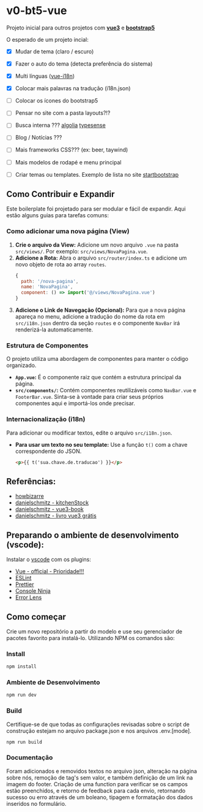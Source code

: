 # v0-bt5-vue
Projeto inicial para outros projetos com [__vue3__](https://vuejs.org/) e [__bootstrap5__](https://getbootstrap.com/)

O esperado de um projeto incial:
- [x] Mudar de tema (claro / escuro)
- [x] Fazer o auto do tema (detecta preferência do sistema)
- [x] Multi línguas ([vue-i18n](https://vue-i18n.intlify.dev/))
- [x] Colocar mais palavras na tradução (i18n.json)
- [ ] Colocar os ícones do bootstrap5
- [ ] Pensar no site com a pasta layouts?!?
- [ ] Busca interna ??? [algolia](https://www.algolia.com/developers) [typesense](https://typesense.org/)
- [ ] Blog / Notícias ???
- [ ] Mais frameworks CSS??? (ex: beer, taywind)
- [ ] Mais modelos de rodapé e menu principal
- [ ] Criar temas ou templates. Exemplo de lista no site [startbootstrap](https://startbootstrap.com/templates?showPro=false&showAngular=false&showVue=false)


## Como Contribuir e Expandir

Este boilerplate foi projetado para ser modular e fácil de expandir. Aqui estão alguns guias para tarefas comuns:

### Como adicionar uma nova página (View)

1.  **Crie o arquivo da View:** Adicione um novo arquivo `.vue` na pasta `src/views/`. Por exemplo: `src/views/NovaPagina.vue`.
2.  **Adicione a Rota:** Abra o arquivo `src/router/index.ts` e adicione um novo objeto de rota ao array `routes`.
    ```javascript
    {
      path: '/nova-pagina',
      name: 'NovaPagina',
      component: () => import('@/views/NovaPagina.vue')
    }
    ```
3.  **Adicione o Link de Navegação (Opcional):** Para que a nova página apareça no menu, adicione a tradução do nome da rota em `src/i18n.json` dentro da seção `routes` e o componente `NavBar` irá renderizá-la automaticamente.

### Estrutura de Componentes

O projeto utiliza uma abordagem de componentes para manter o código organizado.

-   **`App.vue`:** É o componente raiz que contém a estrutura principal da página.
-   **`src/components/`:** Contém componentes reutilizáveis como `NavBar.vue` e `FooterBar.vue`. Sinta-se à vontade para criar seus próprios componentes aqui e importá-los onde precisar.

### Internacionalização (i18n)

Para adicionar ou modificar textos, edite o arquivo `src/i18n.json`.

-   **Para usar um texto no seu template:** Use a função `t()` com a chave correspondente do JSON.
    ```html
    <p>{{ t('sua.chave.de.traducao') }}</p>
    ```

## Referências:
- [howbizarre](https://github.com/howbizarre/starter-template-vue-3-bootstrap-5-sass-dark-theme-typescript)
- [danielschmitz - kitchenStock](https://github.com/danielschmitz/kitchenStock-vue3)
- [danielschmitz - vue3-book](https://github.com/danielschmitz/kitchen-app-vue3-book)
- [danielschmitz - livro vue3 grátis](https://leanpub.com/book-vue-br)

## Preparando o ambiente de desenvolvimento (vscode):
Instalar o [vscode](https://code.visualstudio.com/Download) com os plugins:
- [Vue - official - Prioridade!!!](https://marketplace.visualstudio.com/items?itemName=Vue.volar)
- [ESLint](https://marketplace.visualstudio.com/items?itemName=dbaeumer.vscode-eslint)
- [Prettier](https://marketplace.visualstudio.com/items?itemName=esbenp.prettier-vscode)
- [Console Ninja](https://marketplace.visualstudio.com/items?itemName=WallabyJs.console-ninja)
- [Error Lens](https://marketplace.visualstudio.com/items?itemName=usernamehw.errorlens)



## Como começar

Crie um novo repositório a partir do modelo e use seu gerenciador de pacotes favorito para instalá-lo. Utilizando NPM os comandos são:

### Install

```bash
npm install
```

### Ambiente de Desenvolvimento

```bash
npm run dev
```

### Build

Certifique-se de que todas as configurações revisadas sobre o script de construção estejam no arquivo package.json e nos arquivos .env.[mode].

```bash
npm run build
```
### Documentação
Foram adicionados e removidos textos no arquivo json, alteração na página sobre nós, remoção de tag's sem valor, e também definição de um link na imagem do footer. Criação de uma function para verificar se os campos estão preenchidos, e retorno de feedback para cada envio, retornando sucesso ou erro através de um boleano, tipagem e formatação dos dados inseridos no formulário.
